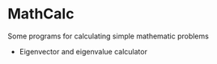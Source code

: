 # MathCalc
Some programs for calculating simple mathematic problems  

* Eigenvector and eigenvalue calculator
